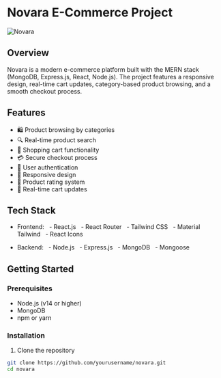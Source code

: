 # Novara E-Commerce Project


![Novara](https://github.com/user-attachments/assets/22d2c97c-b984-497f-8d70-f0f3d7c2e1fe)





## Overview
Novara is a modern e-commerce platform built with the MERN stack (MongoDB, Express.js, React, Node.js). The project features a responsive design, real-time cart updates, category-based product browsing, and a smooth checkout process.

## Features
- 🛍️ Product browsing by categories
- 🔍 Real-time product search
- 🛒 Shopping cart functionality
- 💳 Secure checkout process
- 👤 User authentication
- 📱 Responsive design
- 🌟 Product rating system
- 🔄 Real-time cart updates

## Tech Stack
- Frontend:
  - React.js
  - React Router
  - Tailwind CSS
  - Material Tailwind
  - React Icons

- Backend:
  - Node.js
  - Express.js
  - MongoDB
  - Mongoose

## Getting Started

### Prerequisites
- Node.js (v14 or higher)
- MongoDB
- npm or yarn

### Installation

1. Clone the repository
```bash
git clone https://github.com/yourusername/novara.git
cd novara
